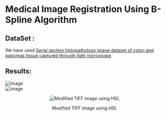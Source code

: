 # Medical Image Registration Using B-Spline Algorithm

## DataSet : 
We have used [Serial section histopathology image dataset of colon and pancreas tissue captured through light microscope](https://www.sciencedirect.com/science/article/pii/S2352340924003986)

## Results:
![image](https://github.com/user-attachments/assets/b2207020-ff66-4a9e-a923-986710de1fdb)
<br>
![image](https://github.com/user-attachments/assets/39cba414-fc81-48ea-9b56-7931c8a4a334)

<div style="text-align: center;">
    <img src="https://github.com/user-attachments/assets/a550ea75-0f09-45e9-9db2-2e193bca66a6" alt="Modified TIFF image using HSL" style="max-width: 100%; height: auto;">
    <p style="width: 100%; text-align: center;">Modified TIFF image using HSL</p>
</div>





